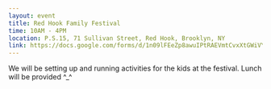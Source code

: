 ```yaml
---
layout: event
title: Red Hook Family Festival
time: 10AM - 4PM
location: P.S.15, 71 Sullivan Street, Red Hook, Brooklyn, NY
link: https://docs.google.com/forms/d/1n09lFEeZp8awuIPtRAEVmtCvxXtGWiVYvqIlCtEhgsQ/viewform
---
```

We will be setting up and running activities for the kids at the festival. Lunch will be provided ^_^